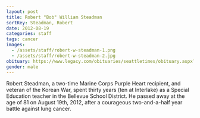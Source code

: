 ```yaml
---
layout: post
title: Robert "Bob" William Steadman
sortKey: Steadman, Robert
date: 2012-08-19
categories: staff
tags: cancer
images:
  - /assets/staff/robert-w-steadman-1.png
  - /assets/staff/robert-w-steadman-2.jpg
obituary: https://www.legacy.com/obituaries/seattletimes/obituary.aspx?n=robert-william-steadman&pid=159778193#fbLoggedOut
gender: male
---
```

Robert Steadman, a two-time Marine Corps Purple Heart recipient, and veteran of the Korean War, spent thirty years (ten at Interlake) as a Special Education teacher in the Bellevue School District. He passed away at the age of 81 on August 19th, 2012, after a courageous two-and-a-half year battle against lung cancer.
